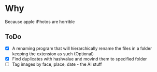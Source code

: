 # Why

Because apple iPhotos are horrible

## ToDo

- [x] A renaming program that will hierarchically rename the files in a folder keeping the extension as such (Optional)
- [x] Find duplicates with hashvalue and movind them to specified folder
- [ ] Tag images by face, place, date - the AI stuff